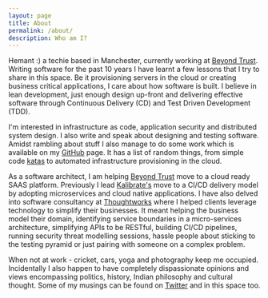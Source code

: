 ```yaml
---
layout: page
title: About
permalink: /about/
description: Who am I?
---
```


Hemant :) a techie based in Manchester, currently working at [Beyond Trust](https://www.beyondtrust.com). Writing software for the past 10 years I have learnt a few lessons that I try to share in this space. Be it provisioning servers in the cloud or creating business critical applications, I care about how software is built. I believe in lean development, just enough design up-front and delivering effective software through Continuous Delivery (CD) and Test Driven Development (TDD).

I'm interested in infrastructure as code, application security and distributed system design. I also write and speak about designing and testing software. Amidst rambling about stuff I also manage to do some work which is available on my [GitHub](https://github.com/hemantksingh) page. It has a list of random things, from simple code [katas](https://github.com/hemantksingh/Katas) to automated infrastructure provisioning in the cloud.

As a software architect, I am helping [Beyond Trust](https://www.beyondtrust.com) move to a cloud ready SAAS platform. Previously I lead [Kalibrate's](https://www.kalibrate.com) move to a CI/CD delivery model by adopting microservices and cloud native applications. I have also delved into software consultancy at [Thoughtworks](https://thoughtworks.com) where I helped clients leverage technology to simplify their businesses. It meant helping the business model their domain, identifying service boundaries in a micro-services architecture, simplifying APIs to be RESTful, building CI/CD pipelines, running security threat modelling sessions, hassle people about sticking to the testing pyramid or just pairing with someone on a complex problem.

When not at work - cricket, cars, yoga and photography keep me occupied. Incidentally I also happen to have completely dispassionate opinions and views encompassing politics, history, Indian philosophy and cultural thought. Some of my musings can be found on [Twitter](https://twitter.com/_hemantksingh) and in this space too.
